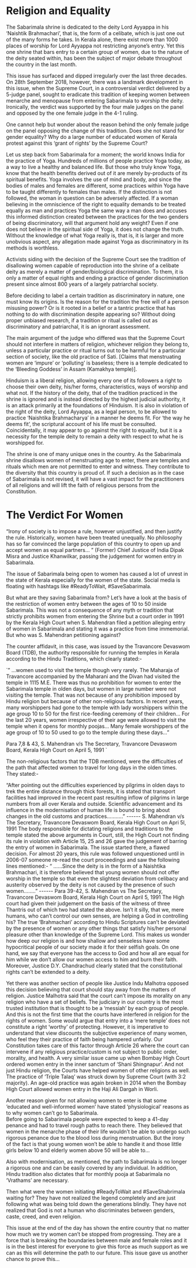 <!-- TITLE: Sabarimala Verdict  -->
<!-- SUBTITLE: A historic step forward? Ot the opening of the Pandora's Box? A detailed analysis of the controversy surrounding Sabarimala. -->

# Religion and Equality
The Sabarimala shrine is dedicated to the deity Lord Ayyappa in his ‘Naishtik Brahmachari’, that is, the form of a celibate, which is just one out of the many forms he takes. In Kerala alone, there exist more than 1000 places of worship for Lord Ayyappa not restricting anyone’s entry. Yet this one shrine that bars entry to a certain group of women, due to the nature of the deity seated within, has been the subject of major debate throughout the country in the last month.

This issue has surfaced and dipped irregularly over the last three decades. On 28th September 2018, however, there was a landmark development in this issue, when the Supreme Court, in a controversial verdict delivered by a 5-judge panel, sought to eradicate this tradition of keeping women between menarche and menopause from entering Sabarimala to worship the deity. Ironically, the verdict was supported by the four male judges on the panel and opposed by the one female judge in the 4-1 ruling.

One cannot help but wonder about the reason behind the only female judge on the panel opposing the change of this tradition. Does she not stand for gender equality? Why do a large number of educated women of Kerala protest against this ‘grant of rights’ by the Supreme Court?

Let us step back from Sabarimala for a moment; the world knows India for the practice of Yoga. Hundreds of millions of people practice Yoga today, as a way to live a healthy and balanced life. But those who truly know Yoga, know that the health benefits derived out of it are merely by-products of its spiritual benefits. Yoga involves the use of mind and body, and since the bodies of males and females are different, some practices within Yoga have to be taught differently to females than males. If the distinction is not followed, the woman in question can be adversely affected. If a woman believing in the omniscience of the right to equality demands to be treated equally as man and practices Yoga the same way a man does and accuses this informed distinction created between the practices for the two genders of being discriminatory, will that argument hold any weight? Even if one does not believe in the spiritual side of Yoga, it does not change the truth. Without the knowledge of what Yoga really is, that is, it is larger and more unobvious aspect, any allegation made against Yoga as discriminatory in its methods is worthless.

Activists siding with the decision of the Supreme Court see the tradition of disallowing women capable of reproduction into the shrine of a celibate deity as merely a matter of gender/biological discrimination. To them, it is only a matter of equal rights and ending a practice of gender discrimination present since almost 800 years of a largely patriarchal society.

Before deciding to label a certain tradition as discriminatory in nature, one must know its origins. Is the reason for the tradition the free will of a person misusing power? Or is it rooted in a belief or a tantric practice that has nothing to do with discrimination despite appearing so? Without doing proper unbiased research, if a tradition or ritual is called out as discriminatory and patriarchal, it is an ignorant assessment.

The main argument of the judge who differed was that the Supreme Court should not interfere in matters of religion, whichever religion they belong to, unless a particular practice or ritual turns out to be harmful for a particular section of society, like the old practice of Sati. [Claims that menstruating women are ‘impure’ or ‘polluting’ is baseless; there is a temple dedicated to the ‘Bleeding Goddess’ in Assam (Kamakhya temple)].

Hinduism is a liberal religion, allowing every one of its followers a right to choose their own deity, his/her forms, characteristics, ways of worship and what not. If the history of the deity, that of the tradition practiced in the shrine is ignored and is instead directed by the highest judicial authority, it is an attack primarily at the foundations of Hinduism. It is also in violation of the right of the deity, Lord Ayyappa, as a legal person, to be allowed to practice ‘Naishtika Brahmacharya’ in a manner he deems fit. For ‘the way he deems fit’, the scriptural account of his life must be consulted. Coincidentally, it may appear to go against the right to equality, but it is a necessity for the temple deity to remain a deity with respect to what he is worshipped for.

The shrine is one of many unique ones in the country. As the Sabarimala shrine disallows women of menstruating age to enter, there are temples and rituals which men are not permitted to enter and witness. They contribute to the diversity that this country is proud of. If such a decision as in the case of Sabarimala is not revised, it will have a vast impact for the practitioners of all religions and will lift the faith of religious persons from the Constitution.

# The Verdict For Women
“Irony of society is to impose a rule, however unjustified, and then justify the rule. Historically, women have been treated unequally. No philosophy has so far convinced the large population of this country to open up and accept women as equal partners… ” 
(Former) Chief Justice of India Dipak Misra and Justice Khanwilkar, passing the judgement for women entry in Sabarimala.

The issue of Sabarimala being open to women has caused a lot of unrest in the state of Kerala especially for the women of the state. Social media is floating with hashtags like #ReadyToWait, #SaveSabarimala. 

But what are they saving Sabarimala from? Let’s have a look at the basis of the restriction of women entry between the ages of 10 to 50 inside Sabarimala. This was not a consequence of any myth or tradition that strictly prohibits women from entering the Shrine but a court order in 1991 by the Kerala High Court when S. Mahendran filed a petition alleging entry of women in Sabarimala and stating it was a practice from time immemorial. But who was S. Mahendran petitioning against?

The counter affidavit, in this case, was issued by the Travancore Devaswom Board (TDB), the authority responsible for running the temples in Kerala according to the Hindu Traditions, which clearly stated:-

`” …women used to visit the temple though very rarely. The Maharaja of Travancore accompanied by the Maharani and the Divan had visited the temple in 1115 M.E. There was thus no prohibition for women to enter the Sabarimala temple in olden days, but women in large number were not visiting the temple. That was not because of any prohibition imposed by Hindu religion but because of other non-religious factors. In recent years, many worshippers had gone to the temple with lady worshippers within the age group 10 to 50 for the first rice-feeding ceremony of their children… For the last 20 years, women irrespective of their age were allowed to visit the temple when it opens for monthly poojas... Many female worshippers of the age group of 10 to 50 used to go to the temple during these days…”

Para 7,8 & 43, S. Mahendran v/s The Secretary, Travancore Devaswom Board, Kerala High Court on April 5, 1991
`

The non-religious factors that the TDB mentioned, were the difficulties of the path that affected women to travel for long days in the olden times. They stated:-

“After pointing out the difficulties experienced by pilgrims in olden days to trek the entire distance through thick forests, it is stated that transport facilities had improved in the recent past resulting inflow of pilgrims in large numbers from all over Kerala and outside. Scientific advancement and its influence in the modernisation of human life is bound to bring about changes in the old customs and practices………..”
                           ------ S. Mahendran v/s The Secretary, Travancore Devaswom Board, Kerala High Court on Apri 5l, 1991
The body responsible for dictating religions and traditions to the temple stated the above arguments in Court, still, the High Court not finding its rule in violation with Article 15, 25 and 26 gave the judgement of barring the entry of women in Sabarimala. The issue started there, a flawed decision.
For almost 20 years, this rule was followed unquestioned until in 2006-07 someone re-read the court proceedings and saw the following lines mentioned:-
“ ……Since the deity is in the form of a Naishtika Brahmachari, it is therefore believed that young women should not offer worship in the temple so that even the slightest deviation from celibacy and austerity observed by the deity is not caused by the presence of such women……..” 
                            ------ Para 39-42, S. Mahendran vs The Secretary, Travancore Devaswom Board, Kerala High Court on April 5, 1991
The High court had given their judgement on the basis of the witness of three Thantris out of which two had stated the above.
Isn’t it silly, that we, mere humans, who can’t control our own senses, are helping a God in controlling his?  The true ‘Brahmachari’ according to Hindu Scriptures can’t be deviated by the presence of women or any other things that satisfy his/her personal pleasure other than knowledge of the Supreme Lord. 
This makes us wonder how deep our religion is and how shallow and senseless have some hypocritical people of our society made it for their selfish goals. On one hand, we say that everyone has the access to God and how all are equal for him while we don’t allow our women access to him and burn their faith. 
Moreover, Justice D.Y. Chandrachud clearly stated that the constitutional rights can’t be extended to a deity. 

Yet there was another section of people like Justice Indu Malhotra opposed this decision believing that court should stay away from the matters of religion. Justice Malhotra said that the court can’t impose its morality on any religion who have a set of beliefs.
The judiciary in our country is the most trusted institution that is thought to be a ‘messiah’ by each group of people. And this is not the first time that the courts have interfered in religion for the rights of women.
Some would argue that entry into a ‘mere temple’ does not constitute a right ‘worthy’ of protecting. However, it is imperative to understand that view discounts the subjective experience of many women, who feel they their practice of faith being hampered unfairly.
Our Constitution takes care of this factor through Article 26 where the court can intervene if any religious practice/custom is not subject to public order, morality, and health. A very similar issue came up when Bombay High Court ordered women entry in the inner sanctum of ‘Shani Shingnapur’. And not just Hindu religion, the Courts have helped women of other religions as well. The practice of ‘Triple Talaq’ was struck down by Supreme Court  (with 3:2 majority). An age-old practice was again broken in 2014 when the Bombay High Court allowed women entry in the Haji Ali Dargah in Worli.    

Another reason given for not allowing women to enter is that some ‘educated and well-informed women’  have stated ‘physiological’ reasons as to why women can’t go to Sabarimala.  
Before going to Sabarimala people were expected to keep a 41-day penance and had to travel rough paths to reach there. They believed that women in the menarche phase of their life wouldn’t be able to undergo such rigorous penance due to the blood loss during menstruation. 
But the irony of the fact is that young women won’t be able to handle it and those little girls below 10 and elderly women above 50 will be able to…

Also with modernisation, as mentioned, the path to Sabarimala is no longer a rigorous one and can be easily covered by any individual. In addition, Hindu tradition also dictates that for monthly pooja at Sabarimala no ‘Vrathams’ are necessary. 

Then what were the women initiating #ReadyToWait and #SaveShabrimala waiting for? They have not realized the legend completely and are just following what was being told down the generations blindly. They have not realized that God is not a human who discriminates between genders, caste, creed, and even religion.

This issue at the end of the day has shown the entire country that no matter how much we try women can’t be stopped from progressing. They are a force that is breaking the boundaries between male and female roles and it is in the best interest for everyone to give this force as much support as we can as this will determine the path to our future. This issue gave us another chance to prove this… 
